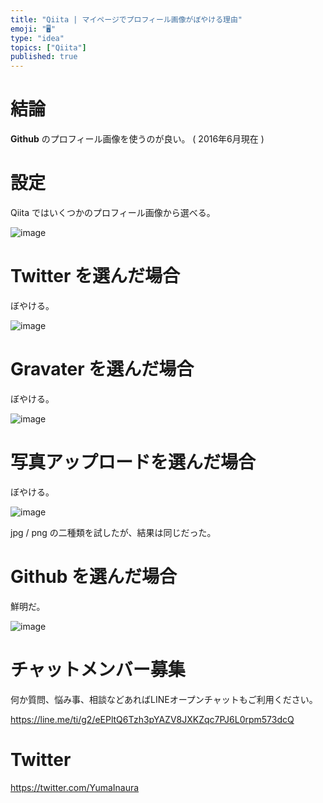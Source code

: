 ```yaml
---
title: "Qiita | マイページでプロフィール画像がぼやける理由"
emoji: "🖥"
type: "idea"
topics: ["Qiita"]
published: true
---
```


# 結論

 **Github** のプロフィール画像を使うのが良い。 ( 2016年6月現在 )

# 設定

Qiita ではいくつかのプロフィール画像から選べる。

![image](https://qiita-image-store.s3.amazonaws.com/0/89618/a0693a28-1e42-487d-87a8-4d85147f412c.png)

# Twitter を選んだ場合

ぼやける。

![image](https://qiita-image-store.s3.amazonaws.com/0/89618/7b71d804-519f-3f24-15a5-615ae9f6a8d3.png)

# Gravater を選んだ場合

ぼやける。

![image](https://qiita-image-store.s3.amazonaws.com/0/89618/0d19a8fc-6d2c-0cc0-7f41-3af987b4f862.png)

# 写真アップロードを選んだ場合

ぼやける。

![image](https://qiita-image-store.s3.amazonaws.com/0/89618/7d9ea21b-798d-431e-c1e8-87ca00d21f40.png)

jpg / png の二種類を試したが、結果は同じだった。


# Github を選んだ場合

鮮明だ。

![image](https://qiita-image-store.s3.amazonaws.com/0/89618/9cd0a5cd-cb06-4cce-90ee-c9f7d617ac56.png)









<!-- Update From Qiita API -->

# チャットメンバー募集


何か質問、悩み事、相談などあればLINEオープンチャットもご利用ください。

https://line.me/ti/g2/eEPltQ6Tzh3pYAZV8JXKZqc7PJ6L0rpm573dcQ





# Twitter


https://twitter.com/YumaInaura


<!-- Update From Qiita API -->


